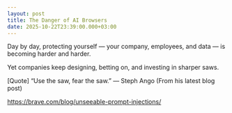 ```yaml
---
layout: post
title: The Danger of AI Browsers
date: 2025-10-22T23:39:00.000+03:00
---
```

Day by day, protecting yourself — your company, employees, and data — is becoming harder and harder.

Yet companies keep designing, betting on, and investing in sharper saws.


[Quote] “Use the saw, fear the saw.” — Steph Ango (From his latest blog post)


<https://brave.com/blog/unseeable-prompt-injections/>

